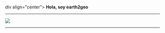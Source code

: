 div align="center">
  <strong>Hola, soy earth2geo</strong>
</div>
<hr> <!-- Esta línea divide las secciones -->
<p align="left">
  <img src="https://readme-typing-svg.herokuapp.com/?lines=Welcome+to+my+GitHub+Profile!&center=true&width=360&height=30">
</p>
<hr> <!-- Esta línea divide las secciones -->
